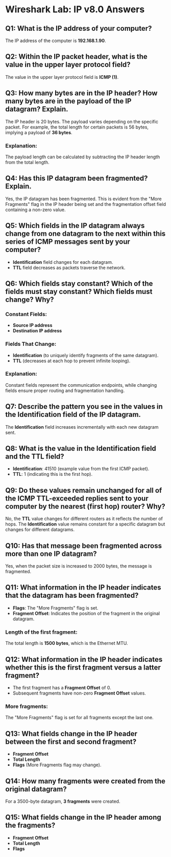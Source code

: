 
# Wireshark Lab: IP v8.0 Answers

## Q1: What is the IP address of your computer?
The IP address of the computer is **192.168.1.90**.

## Q2: Within the IP packet header, what is the value in the upper layer protocol field?
The value in the upper layer protocol field is **ICMP (1)**.

## Q3: How many bytes are in the IP header? How many bytes are in the payload of the IP datagram? Explain.
The IP header is 20 bytes. The payload varies depending on the specific packet. For example, the total length for certain packets is 56 bytes, implying a payload of **36 bytes**.

### Explanation:
The payload length can be calculated by subtracting the IP header length from the total length.

## Q4: Has this IP datagram been fragmented? Explain.
Yes, the IP datagram has been fragmented. This is evident from the "More Fragments" flag in the IP header being set and the fragmentation offset field containing a non-zero value.

## Q5: Which fields in the IP datagram always change from one datagram to the next within this series of ICMP messages sent by your computer?
- **Identification** field changes for each datagram.
- **TTL** field decreases as packets traverse the network.

## Q6: Which fields stay constant? Which of the fields must stay constant? Which fields must change? Why?
### Constant Fields:
- **Source IP address**
- **Destination IP address**
### Fields That Change:
- **Identification** (to uniquely identify fragments of the same datagram).
- **TTL** (decreases at each hop to prevent infinite looping).
### Explanation:
Constant fields represent the communication endpoints, while changing fields ensure proper routing and fragmentation handling.

## Q7: Describe the pattern you see in the values in the Identification field of the IP datagram.
The **Identification** field increases incrementally with each new datagram sent.

## Q8: What is the value in the Identification field and the TTL field?
- **Identification**: 41510 (example value from the first ICMP packet).
- **TTL**: 1 (indicating this is the first hop).

## Q9: Do these values remain unchanged for all of the ICMP TTL-exceeded replies sent to your computer by the nearest (first hop) router? Why?
No, the **TTL** value changes for different routers as it reflects the number of hops. The **Identification** value remains constant for a specific datagram but changes for different datagrams.

## Q10: Has that message been fragmented across more than one IP datagram?
Yes, when the packet size is increased to 2000 bytes, the message is fragmented.

## Q11: What information in the IP header indicates that the datagram has been fragmented?
- **Flags**: The "More Fragments" flag is set.
- **Fragment Offset**: Indicates the position of the fragment in the original datagram.

### Length of the first fragment:
The total length is **1500 bytes**, which is the Ethernet MTU.

## Q12: What information in the IP header indicates whether this is the first fragment versus a latter fragment?
- The first fragment has a **Fragment Offset** of 0.
- Subsequent fragments have non-zero **Fragment Offset** values.

### More fragments:
The "More Fragments" flag is set for all fragments except the last one.

## Q13: What fields change in the IP header between the first and second fragment?
- **Fragment Offset**
- **Total Length**
- **Flags** (More Fragments flag may change).

## Q14: How many fragments were created from the original datagram?
For a 3500-byte datagram, **3 fragments** were created.

## Q15: What fields change in the IP header among the fragments?
- **Fragment Offset**
- **Total Length**
- **Flags**

